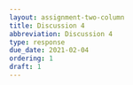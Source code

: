 ```yaml
---
layout: assignment-two-column
title: Discussion 4
abbreviation: Discussion 4
type: response
due_date: 2021-02-04
ordering: 1
draft: 1
---
```


